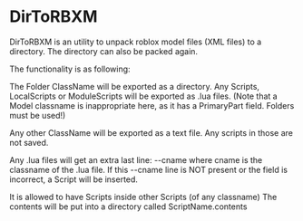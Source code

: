 DirToRBXM
=========

DirToRBXM is an utility to unpack roblox model files (XML files) to a directory. The directory can also be packed again.

The functionality is as following:

The Folder ClassName will be exported as a directory. Any Scripts, LocalScripts or ModuleScripts will be exported as .lua files.
(Note that a Model classname is inappropriate here, as it has a PrimaryPart field. Folders must be used!)

Any other ClassName will be exported as a text file. Any scripts in those are not saved.

Any .lua files will get an extra last line: --cname where cname is the classname of the .lua file.
If this --cname line is NOT present or the field is incorrect, a Script will be inserted.

It is allowed to have Scripts inside other Scripts (of any classname)
The contents will be put into a directory called ScriptName.contents

